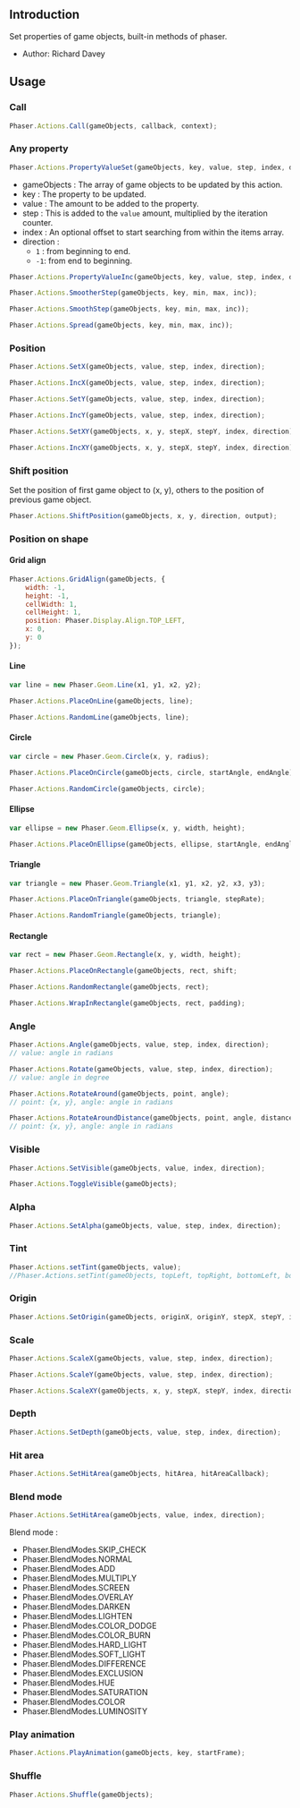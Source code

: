 ## Introduction

Set properties of game objects, built-in methods of phaser.

- Author: Richard Davey

## Usage

### Call

```javascript
Phaser.Actions.Call(gameObjects, callback, context);
```

### Any property

```javascript
Phaser.Actions.PropertyValueSet(gameObjects, key, value, step, index, direction);
```

- gameObjects : The array of game objects to be updated by this action.
- key : The property to be updated.
- value : The amount to be added to the property.
- step : This is added to the `value` amount, multiplied by the iteration counter.
- index : An optional offset to start searching from within the items array.
- direction :
    - `1` : from beginning to end.
    - `-1`: from end to beginning.

```javascript
Phaser.Actions.PropertyValueInc(gameObjects, key, value, step, index, direction);
```

```javascript
Phaser.Actions.SmootherStep(gameObjects, key, min, max, inc));
```

```javascript
Phaser.Actions.SmoothStep(gameObjects, key, min, max, inc));
```

```javascript
Phaser.Actions.Spread(gameObjects, key, min, max, inc));
```

### Position

```javascript
Phaser.Actions.SetX(gameObjects, value, step, index, direction);
```

```javascript
Phaser.Actions.IncX(gameObjects, value, step, index, direction);
```

```javascript
Phaser.Actions.SetY(gameObjects, value, step, index, direction);
```

```javascript
Phaser.Actions.IncY(gameObjects, value, step, index, direction);
```

```javascript
Phaser.Actions.SetXY(gameObjects, x, y, stepX, stepY, index, direction);
```

```javascript
Phaser.Actions.IncXY(gameObjects, x, y, stepX, stepY, index, direction);
```

### Shift position

Set the position of first game object to (x, y), others to the position of previous game object.

```javascript
Phaser.Actions.ShiftPosition(gameObjects, x, y, direction, output);
```

### Position on shape

#### Grid align

```javascript
Phaser.Actions.GridAlign(gameObjects, {
    width: -1,
    height: -1,
    cellWidth: 1,
    cellHeight: 1,
    position: Phaser.Display.Align.TOP_LEFT,
    x: 0,
    y: 0
});
```

#### Line

```javascript
var line = new Phaser.Geom.Line(x1, y1, x2, y2);
```

```javascript
Phaser.Actions.PlaceOnLine(gameObjects, line);
```

```javascript
Phaser.Actions.RandomLine(gameObjects, line);
```

#### Circle

```javascript
var circle = new Phaser.Geom.Circle(x, y, radius);
```

```javascript
Phaser.Actions.PlaceOnCircle(gameObjects, circle, startAngle, endAngle);
```

```javascript
Phaser.Actions.RandomCircle(gameObjects, circle);
```

#### Ellipse

```javascript
var ellipse = new Phaser.Geom.Ellipse(x, y, width, height);
```

```javascript
Phaser.Actions.PlaceOnEllipse(gameObjects, ellipse, startAngle, endAngle);
```

#### Triangle

```javascript
var triangle = new Phaser.Geom.Triangle(x1, y1, x2, y2, x3, y3);
```

```javascript
Phaser.Actions.PlaceOnTriangle(gameObjects, triangle, stepRate);
```

```javascript
Phaser.Actions.RandomTriangle(gameObjects, triangle);
```

#### Rectangle

```javascript
var rect = new Phaser.Geom.Rectangle(x, y, width, height);
```

```javascript
Phaser.Actions.PlaceOnRectangle(gameObjects, rect, shift;
```

```javascript
Phaser.Actions.RandomRectangle(gameObjects, rect);
```

```javascript
Phaser.Actions.WrapInRectangle(gameObjects, rect, padding);
```

### Angle

```javascript
Phaser.Actions.Angle(gameObjects, value, step, index, direction);
// value: angle in radians
```

```javascript
Phaser.Actions.Rotate(gameObjects, value, step, index, direction);
// value: angle in degree
```

```javascript
Phaser.Actions.RotateAround(gameObjects, point, angle);
// point: {x, y}, angle: angle in radians
```

```javascript
Phaser.Actions.RotateAroundDistance(gameObjects, point, angle, distance);
// point: {x, y}, angle: angle in radians
```

### Visible

```javascript
Phaser.Actions.SetVisible(gameObjects, value, index, direction);
```

```javascript
Phaser.Actions.ToggleVisible(gameObjects);
```

### Alpha

```javascript
Phaser.Actions.SetAlpha(gameObjects, value, step, index, direction);
```

### Tint

```javascript
Phaser.Actions.setTint(gameObjects, value);
//Phaser.Actions.setTint(gameObjects, topLeft, topRight, bottomLeft, bottomRight);
```

### Origin

```javascript
Phaser.Actions.SetOrigin(gameObjects, originX, originY, stepX, stepY, index, direction);
```

### Scale

```javascript
Phaser.Actions.ScaleX(gameObjects, value, step, index, direction);
```

```javascript
Phaser.Actions.ScaleY(gameObjects, value, step, index, direction);
```

```javascript
Phaser.Actions.ScaleXY(gameObjects, x, y, stepX, stepY, index, direction);
```

### Depth

```javascript
Phaser.Actions.SetDepth(gameObjects, value, step, index, direction);
```

### Hit area

```javascript
Phaser.Actions.SetHitArea(gameObjects, hitArea, hitAreaCallback);
```

### Blend mode

```javascript
Phaser.Actions.SetHitArea(gameObjects, value, index, direction);
```

Blend mode :

- Phaser.BlendModes.SKIP_CHECK
- Phaser.BlendModes.NORMAL
- Phaser.BlendModes.ADD
- Phaser.BlendModes.MULTIPLY
- Phaser.BlendModes.SCREEN
- Phaser.BlendModes.OVERLAY
- Phaser.BlendModes.DARKEN
- Phaser.BlendModes.LIGHTEN
- Phaser.BlendModes.COLOR_DODGE
- Phaser.BlendModes.COLOR_BURN
- Phaser.BlendModes.HARD_LIGHT
- Phaser.BlendModes.SOFT_LIGHT
- Phaser.BlendModes.DIFFERENCE
- Phaser.BlendModes.EXCLUSION
- Phaser.BlendModes.HUE
- Phaser.BlendModes.SATURATION
- Phaser.BlendModes.COLOR
- Phaser.BlendModes.LUMINOSITY

### Play animation

```javascript
Phaser.Actions.PlayAnimation(gameObjects, key, startFrame);
```

### Shuffle

```javascript
Phaser.Actions.Shuffle(gameObjects);
```